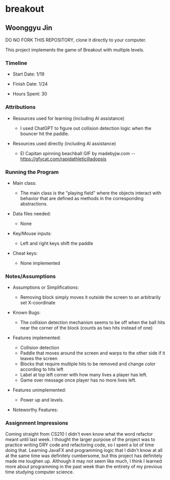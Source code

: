 # breakout

## Woonggyu Jin

DO NO FORK THIS REPOSITORY, clone it directly to your computer.

This project implements the game of Breakout with multiple levels.

### Timeline

* Start Date: 1/19

* Finish Date: 1/24

* Hours Spent: 30

### Attributions

* Resources used for learning (including AI assistance)
    * I used ChatGPT to figure out collision detection logic when the bouncer hit the paddle.

* Resources used directly (including AI assistance)
    * El Capitan spinning beachball GIF by madebyjw.com
      -- https://gfycat.com/rapidathleticilladopsis

### Running the Program

* Main class:
    * The main class is the "playing field" where the objects interact with behavior that are
defined as methods in the corresponding abstractions.

* Data files needed:
    * None

* Key/Mouse inputs:
    * Left and right keys shift the paddle

* Cheat keys:
    * None implemented

### Notes/Assumptions

* Assumptions or Simplifications:
    * Removing block simply moves it outside the screen to an arbitrarily set X-coordinate

* Known Bugs:
    * The collision detection mechanism seems to be off when the ball hits near the corner of the
      block (counts as two hits instead of one)

* Features implemented:
    * Collision detection
    * Paddle that moves around the screen and warps to the other side if it leaves the screen
    * Blocks that require multiple hits to be removed and change color according to hits left
    * Label at top left corner with how many lives a player has left.
    * Game over message once player has no more lives left.

* Features unimplemented:
    * Power up and levels.

* Noteworthy Features:

### Assignment Impressions

Coming straight from CS210 I didn't even know what the word refactor meant until last week. I
thought
the larger purpose of the project was to practice writing DRY code and refactoring code, so I spent
a lot of time doing that. Learning JavaFX and programming logic that I didn't know at all at the
same time was definitely cumbersome, but this project has definitely made me toughen up. Although it
may not seem like much, I think I learned more about programming in the past week than the entirety
of my previous time studying computer science. 

